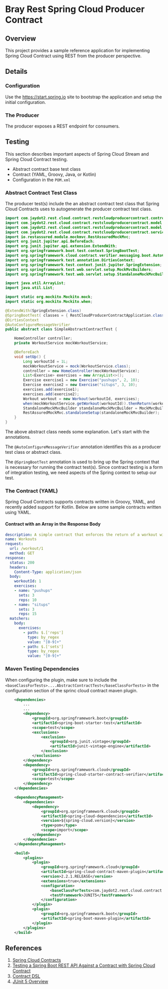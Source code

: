# Bray Rest Spring Cloud Producer Contract

## Overview

This project provides a sample reference application for implementing Spring Cloud Contract using REST from the producer perspective.

## Details

### Configuration

Use the https://start.spring.io site to bootstrap the application and setup the initial configuration.


### The Producer

The producer exposes a REST endpoint for consumers.

## Testing

This section describes important aspects of Spring Cloud Stream and Spring Cloud Contract testing.

- Abstract contract base test class
- Contract (YAML, Groovy, Java, or Kotlin)
- Configuration in the `POM.xml`

### Abstract Contract Test Class

The producer test(s) include the an abstract contract test class that Spring Cloud Contracts uses to autogenerate the producer contract test class.

```java
import com.jaydot2.rest.cloud.contract.restcloudproducercontract.controller.HomeController;
import com.jaydot2.rest.cloud.contract.restcloudproducercontract.model.Exercise;
import com.jaydot2.rest.cloud.contract.restcloudproducercontract.model.Workout;
import com.jaydot2.rest.cloud.contract.restcloudproducercontract.service.WorkoutService;
import io.restassured.module.mockmvc.RestAssuredMockMvc;
import org.junit.jupiter.api.BeforeEach;
import org.junit.jupiter.api.extension.ExtendWith;
import org.springframework.boot.test.context.SpringBootTest;
import org.springframework.cloud.contract.verifier.messaging.boot.AutoConfigureMessageVerifier;
import org.springframework.test.annotation.DirtiesContext;
import org.springframework.test.context.junit.jupiter.SpringExtension;
import org.springframework.test.web.servlet.setup.MockMvcBuilders;
import org.springframework.test.web.servlet.setup.StandaloneMockMvcBuilder;

import java.util.ArrayList;
import java.util.List;

import static org.mockito.Mockito.mock;
import static org.mockito.Mockito.when;

@ExtendWith(SpringExtension.class)
@SpringBootTest( classes = { RestCloudProducerContractApplication.class}, webEnvironment = SpringBootTest.WebEnvironment.MOCK)
@DirtiesContext
@AutoConfigureMessageVerifier
public abstract class SimpleAbstractContractTest {

    HomeController controller;
    private WorkoutService mockWorkoutService;

    @BeforeEach
    void setUp() {
        Long workoutId = 1L;
        mockWorkoutService = mock(WorkoutService.class);
        controller = new HomeController(mockWorkoutService);
        List<Exercise> exercises = new ArrayList<>();
        Exercise exercise1 = new Exercise("pushups", 2, 10);
        Exercise exercise2 = new Exercise("situps", 3, 10);
        exercises.add(exercise1);
        exercises.add(exercise2);
        Workout workout = new Workout(workoutId, exercises);
        when(mockWorkoutService.getWorkout(workoutId)).thenReturn(workout);
        StandaloneMockMvcBuilder standaloneMockMvcBuilder = MockMvcBuilders.standaloneSetup(controller);
        RestAssuredMockMvc.standaloneSetup(standaloneMockMvcBuilder);
    }
}
```

The above abstract class needs some explanation.  Let's start with the annotations.

The `@AutoConfigureMessageVerifier` annotation identifies this as a producer test class or abstract class.

The `@SpringBootTest` annotation is used to bring up the Spring context that is necessary for running the contract test(s).  Since contract testing is a form of integration testing, we need aspects of the Spring context to setup our test.

### The Contract (YAML)

Spring Cloud Contracts supports contracts written in Groovy, YAML, and recently added support for Kotlin.  Below are some sample contracts written using YAML.

#### Contract with an Array in the Response Body

```yaml
description: A simple contract that enforces the return of a workout with exercises
name: Workouts
request:
  url: /workout/1
  method: GET
response:
  status: 200
  headers:
    Content-Type: application/json
  body:
    workoutId: 1
    exercises:
    - name: "pushups"
      sets: 3
      reps: 10
    - name: "situps"
      sets: 3
      reps: 15
  matchers:
    body:
      exercises:
        - path: $.['reps']
          type: by_regex
          value: "[0-9]+"
        - path: $.['sets']
          type: by_regex
          value: "[0-9]+"
```

### Maven Testing Dependencies

When configuring the plugin, make sure to include the `<baseClassForTests>....AbstractContractTest</baseClassForTests>` in the configuration section of the sprinc cloud contract maven plugin.

```xml
	<dependencies>
        ...
        ...
		<dependency>
			<groupId>org.springframework.boot</groupId>
			<artifactId>spring-boot-starter-test</artifactId>
			<scope>test</scope>
			<exclusions>
				<exclusion>
					<groupId>org.junit.vintage</groupId>
					<artifactId>junit-vintage-engine</artifactId>
				</exclusion>
			</exclusions>
		</dependency>
		<dependency>
			<groupId>org.springframework.cloud</groupId>
			<artifactId>spring-cloud-starter-contract-verifier</artifactId>
			<scope>test</scope>
		</dependency>
	</dependencies>

	<dependencyManagement>
		<dependencies>
			<dependency>
				<groupId>org.springframework.cloud</groupId>
				<artifactId>spring-cloud-dependencies</artifactId>
				<version>${spring-cloud.version}</version>
				<type>pom</type>
				<scope>import</scope>
			</dependency>
		</dependencies>
	</dependencyManagement>

	<build>
		<plugins>
			<plugin>
				<groupId>org.springframework.cloud</groupId>
				<artifactId>spring-cloud-contract-maven-plugin</artifactId>
				<version>2.2.1.RELEASE</version>
				<extensions>true</extensions>
				<configuration>
                    <baseClassForTests>com.jaydot2.rest.cloud.contract.restcloudproducercontract.SimpleAbstractContractTest</baseClassForTests>
					<testFramework>JUNIT5</testFramework>
				</configuration>
			</plugin>
			<plugin>
				<groupId>org.springframework.boot</groupId>
				<artifactId>spring-boot-maven-plugin</artifactId>
			</plugin>
		</plugins>
	</build>
```

## References

1. [Spring Cloud Contracts](https://cloud.spring.io/spring-cloud-contract)
2. [Testing a Spring Boot REST API Against a Contract with Spring Cloud Contract](https://reflectoring.io/consumer-driven-contract-provider-spring-cloud-contract/)
3. [Contract DSL](https://cloud.spring.io/spring-cloud-contract/multi/multi__contract_dsl.html)
4. [JUnit 5 Overview](https://junit.org/junit5/docs/current/user-guide/)